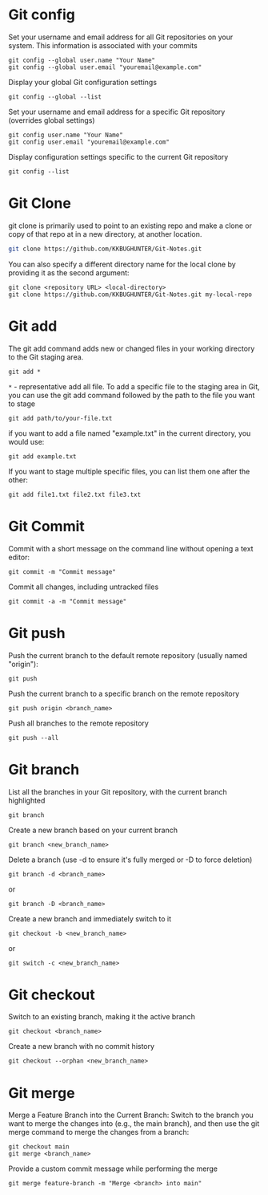 # Git config
Set your username and email address for all Git repositories on your system. This information is associated with your commits
```
git config --global user.name "Your Name"
git config --global user.email "youremail@example.com"
```
Display your global Git configuration settings
```
git config --global --list
```
Set your username and email address for a specific Git repository (overrides global settings)
```
git config user.name "Your Name"
git config user.email "youremail@example.com"
```
Display configuration settings specific to the current Git repository
```
git config --list
```

# Git Clone
git clone is primarily used to point to an existing repo and make a clone or copy of that repo at in a new directory, at another location.
```sh
git clone https://github.com/KKBUGHUNTER/Git-Notes.git
```
You can also specify a different directory name for the local clone by providing it as the second argument:
```
git clone <repository URL> <local-directory>
git clone https://github.com/KKBUGHUNTER/Git-Notes.git my-local-repo
```

# Git add 
The git add command adds new or changed files in your working directory to the Git staging area. 
```
git add *
```
`*` - representative add all file.
To add a specific file to the staging area in Git, you can use the git add command followed by the path to the file you want to stage
```
git add path/to/your-file.txt
```
if you want to add a file named "example.txt" in the current directory, you would use:
```
git add example.txt
```
If you want to stage multiple specific files, you can list them one after the other:
```
git add file1.txt file2.txt file3.txt
```
# Git Commit
Commit with a short message on the command line without opening a text editor:
```
git commit -m "Commit message"
```
Commit all changes, including untracked files
```
git commit -a -m "Commit message"
```

# Git push
Push the current branch to the default remote repository (usually named "origin"):
```
git push
```
Push the current branch to a specific branch on the remote repository
```
git push origin <branch_name>
```
Push all branches to the remote repository
```
git push --all
```

# Git branch
List all the branches in your Git repository, with the current branch highlighted
```
git branch
```
Create a new branch based on your current branch
```
git branch <new_branch_name>
```
Delete a branch (use -d to ensure it's fully merged or -D to force deletion)
```
git branch -d <branch_name>
```
or
```
git branch -D <branch_name>
```
Create a new branch and immediately switch to it
```
git checkout -b <new_branch_name>
```
or
```
git switch -c <new_branch_name>
```
# Git checkout
Switch to an existing branch, making it the active branch
```
git checkout <branch_name>
```
Create a new branch with no commit history
```
git checkout --orphan <new_branch_name>
```

# Git merge
Merge a Feature Branch into the Current Branch:
Switch to the branch you want to merge the changes into (e.g., the main branch), and then use the git merge command to merge the changes from a  branch:
```
git checkout main
git merge <branch_name>
```
Provide a custom commit message while performing the merge
```
git merge feature-branch -m "Merge <branch> into main"
```









